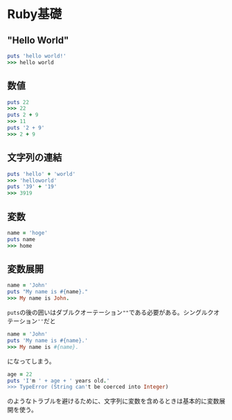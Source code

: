# Ruby基礎
## "Hello World"
```ruby
puts 'hello world!'
>>> hello world
```
## 数値
```ruby
puts 22
>>> 22
puts 2 + 9
>>> 11
puts '2 + 9'
>>> 2 + 9
```
## 文字列の連結
```ruby
puts 'hello' + 'world'
>>> 'helloworld'
puts '39' + '19'
>>> 3919
```

## 変数
```ruby
name = 'hoge'
puts name
>>> home
```
## 変数展開
```ruby
name = 'John'
puts "My name is #{name}."
>>> My name is John.
```
`puts`の後の囲いはダブルクオーテーション`""`である必要がある。シングルクオテーション`''`だと
```ruby
name = 'John'
puts 'My name is #{name}.'
>>> My name is #{name}.
```
になってしまう。
```ruby
age = 22
puts 'I'm ' + age + ' years old.'
>>> TypeError (String can't be coerced into Integer)
```
のようなトラブルを避けるために、文字列に変数を含めるときは基本的に変数展開を使う。

